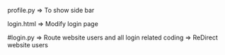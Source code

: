 profile.py => To show side bar

login.html => Modify login page

#login.py 
=> Route website users and all login related coding
=> ReDirect website users



